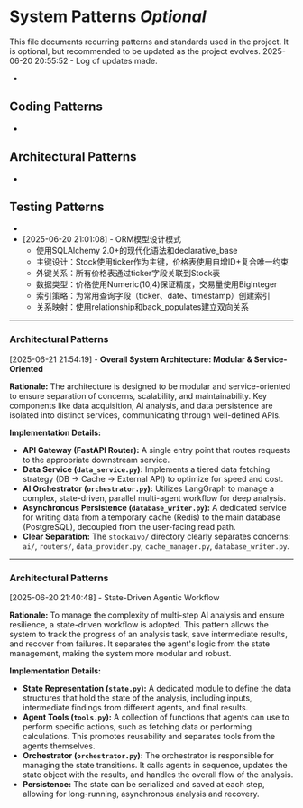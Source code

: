 # System Patterns *Optional*

This file documents recurring patterns and standards used in the project.
It is optional, but recommended to be updated as the project evolves.
2025-06-20 20:55:52 - Log of updates made.

*

## Coding Patterns

*   

## Architectural Patterns

*   

## Testing Patterns

*
* [2025-06-20 21:01:08] - ORM模型设计模式
  * 使用SQLAlchemy 2.0+的现代化语法和declarative_base
  * 主键设计：Stock使用ticker作为主键，价格表使用自增ID+复合唯一约束
  * 外键关系：所有价格表通过ticker字段关联到Stock表
  * 数据类型：价格使用Numeric(10,4)保证精度，交易量使用BigInteger
  * 索引策略：为常用查询字段（ticker、date、timestamp）创建索引
  * 关系映射：使用relationship和back_populates建立双向关系
---
### Architectural Patterns
[2025-06-21 21:54:19] - **Overall System Architecture: Modular & Service-Oriented**

**Rationale:**
The architecture is designed to be modular and service-oriented to ensure separation of concerns, scalability, and maintainability. Key components like data acquisition, AI analysis, and data persistence are isolated into distinct services, communicating through well-defined APIs.

**Implementation Details:**
- **API Gateway (FastAPI Router):** A single entry point that routes requests to the appropriate downstream service.
- **Data Service (`data_service.py`):** Implements a tiered data fetching strategy (DB -> Cache -> External API) to optimize for speed and cost.
- **AI Orchestrator (`orchestrator.py`):** Utilizes LangGraph to manage a complex, state-driven, parallel multi-agent workflow for deep analysis.
- **Asynchronous Persistence (`database_writer.py`):** A dedicated service for writing data from a temporary cache (Redis) to the main database (PostgreSQL), decoupled from the user-facing read path.
- **Clear Separation:** The `stockaivo/` directory clearly separates concerns: `ai/`, `routers/`, `data_provider.py`, `cache_manager.py`, `database_writer.py`.

---
### Architectural Patterns
[2025-06-20 21:40:48] - State-Driven Agentic Workflow

**Rationale:**
To manage the complexity of multi-step AI analysis and ensure resilience, a state-driven workflow is adopted. This pattern allows the system to track the progress of an analysis task, save intermediate results, and recover from failures. It separates the agent's logic from the state management, making the system more modular and robust.

**Implementation Details:**
- **State Representation (`state.py`):** A dedicated module to define the data structures that hold the state of the analysis, including inputs, intermediate findings from different agents, and final results.
- **Agent Tools (`tools.py`):** A collection of functions that agents can use to perform specific actions, such as fetching data or performing calculations. This promotes reusability and separates tools from the agents themselves.
- **Orchestrator (`orchestrator.py`):** The orchestrator is responsible for managing the state transitions. It calls agents in sequence, updates the state object with the results, and handles the overall flow of the analysis.
- **Persistence:** The state can be serialized and saved at each step, allowing for long-running, asynchronous analysis and recovery.